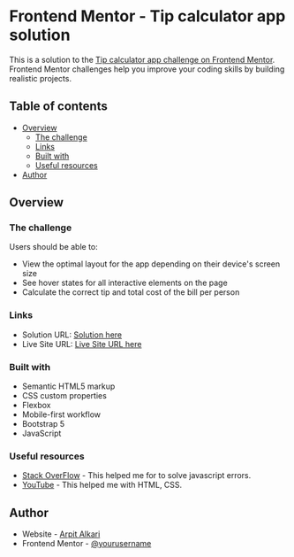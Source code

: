 # Frontend Mentor - Tip calculator app solution

This is a solution to the [Tip calculator app challenge on Frontend Mentor](https://www.frontendmentor.io/challenges/tip-calculator-app-ugJNGbJUX). Frontend Mentor challenges help you improve your coding skills by building realistic projects.

## Table of contents

- [Overview](#overview)
  - [The challenge](#the-challenge)
  - [Links](#links)
  - [Built with](#built-with)
  - [Useful resources](#useful-resources)
- [Author](#author)

## Overview

### The challenge

Users should be able to:

- View the optimal layout for the app depending on their device's screen size
- See hover states for all interactive elements on the page
- Calculate the correct tip and total cost of the bill per person

### Links

- Solution URL: [Solution here](https://github.com/DK004/tip-calculator-app-/)
- Live Site URL: [Live Site URL here](https://dk004.github.io/tip-calculator-app-/)


### Built with

- Semantic HTML5 markup
- CSS custom properties
- Flexbox
- Mobile-first workflow
- Bootstrap 5
- JavaScript


### Useful resources

- [Stack OverFlow](https://www.Stackoverflow.com) - This helped me for to solve javascript errors.
- [YouTube](https://www.Youtube.com) - This helped me with HTML, CSS.

## Author

- Website - [Arpit Alkari](https://dk004.github.io/arpitalkari/)
- Frontend Mentor - [@yourusername](https://www.frontendmentor.io/profile/DK004)
